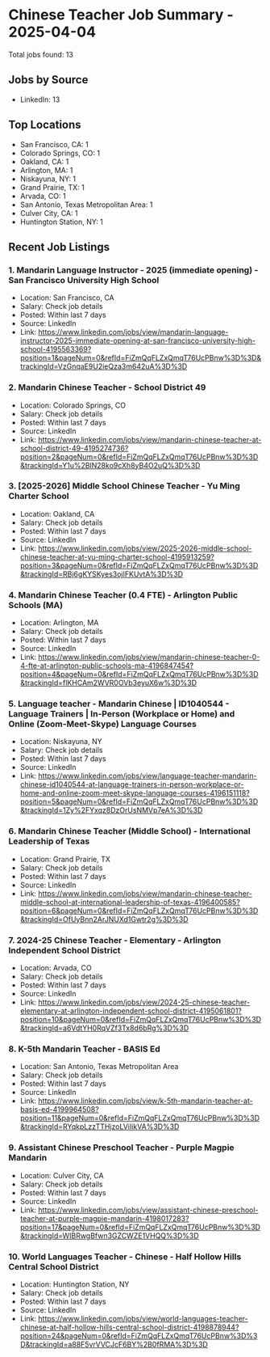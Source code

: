 # Chinese Teacher Job Summary - 2025-04-04

Total jobs found: 13

## Jobs by Source

- LinkedIn: 13

## Top Locations

- San Francisco, CA: 1
- Colorado Springs, CO: 1
- Oakland, CA: 1
- Arlington, MA: 1
- Niskayuna, NY: 1
- Grand Prairie, TX: 1
- Arvada, CO: 1
- San Antonio, Texas Metropolitan Area: 1
- Culver City, CA: 1
- Huntington Station, NY: 1

## Recent Job Listings

### 1. Mandarin Language Instructor - 2025 (immediate opening) - San Francisco University High School
- Location: San Francisco, CA
- Salary: Check job details
- Posted: Within last 7 days
- Source: LinkedIn
- Link: https://www.linkedin.com/jobs/view/mandarin-language-instructor-2025-immediate-opening-at-san-francisco-university-high-school-4195563369?position=1&pageNum=0&refId=FiZmQqFLZxQmqT76UcPBnw%3D%3D&trackingId=VzGnqaE9U2ieQza3m642uA%3D%3D

### 2. Mandarin Chinese Teacher - School District 49
- Location: Colorado Springs, CO
- Salary: Check job details
- Posted: Within last 7 days
- Source: LinkedIn
- Link: https://www.linkedin.com/jobs/view/mandarin-chinese-teacher-at-school-district-49-4195274736?position=2&pageNum=0&refId=FiZmQqFLZxQmqT76UcPBnw%3D%3D&trackingId=Y1u%2BlN28ko9cXh8yB4O2uQ%3D%3D

### 3. [2025-2026] Middle School Chinese Teacher - Yu Ming Charter School
- Location: Oakland, CA
- Salary: Check job details
- Posted: Within last 7 days
- Source: LinkedIn
- Link: https://www.linkedin.com/jobs/view/2025-2026-middle-school-chinese-teacher-at-yu-ming-charter-school-4195913259?position=3&pageNum=0&refId=FiZmQqFLZxQmqT76UcPBnw%3D%3D&trackingId=RBj6gKYSKyes3ojIFKUvtA%3D%3D

### 4. Mandarin Chinese Teacher (0.4 FTE) - Arlington Public Schools (MA)
- Location: Arlington, MA
- Salary: Check job details
- Posted: Within last 7 days
- Source: LinkedIn
- Link: https://www.linkedin.com/jobs/view/mandarin-chinese-teacher-0-4-fte-at-arlington-public-schools-ma-4196847454?position=4&pageNum=0&refId=FiZmQqFLZxQmqT76UcPBnw%3D%3D&trackingId=flKHCAm2WVR0OVb3eyuX6w%3D%3D

### 5. Language teacher - Mandarin Chinese | ID1040544 - Language Trainers | In-Person (Workplace or Home) and Online (Zoom-Meet-Skype) Language Courses
- Location: Niskayuna, NY
- Salary: Check job details
- Posted: Within last 7 days
- Source: LinkedIn
- Link: https://www.linkedin.com/jobs/view/language-teacher-mandarin-chinese-id1040544-at-language-trainers-in-person-workplace-or-home-and-online-zoom-meet-skype-language-courses-4196151118?position=5&pageNum=0&refId=FiZmQqFLZxQmqT76UcPBnw%3D%3D&trackingId=1Zy%2FYxqz8DzOrUsNMVp7eA%3D%3D

### 6. Mandarin Chinese Teacher (Middle School) - International Leadership of Texas
- Location: Grand Prairie, TX
- Salary: Check job details
- Posted: Within last 7 days
- Source: LinkedIn
- Link: https://www.linkedin.com/jobs/view/mandarin-chinese-teacher-middle-school-at-international-leadership-of-texas-4196400585?position=6&pageNum=0&refId=FiZmQqFLZxQmqT76UcPBnw%3D%3D&trackingId=OfUyBnn2ArJNUXd1Gwtr2g%3D%3D

### 7. 2024-25 Chinese Teacher - Elementary - Arlington Independent School District
- Location: Arvada, CO
- Salary: Check job details
- Posted: Within last 7 days
- Source: LinkedIn
- Link: https://www.linkedin.com/jobs/view/2024-25-chinese-teacher-elementary-at-arlington-independent-school-district-4195061801?position=10&pageNum=0&refId=FiZmQqFLZxQmqT76UcPBnw%3D%3D&trackingId=a6VdtYH0RqVZf3Tx8d6bRg%3D%3D

### 8. K-5th Mandarin Teacher - BASIS Ed
- Location: San Antonio, Texas Metropolitan Area
- Salary: Check job details
- Posted: Within last 7 days
- Source: LinkedIn
- Link: https://www.linkedin.com/jobs/view/k-5th-mandarin-teacher-at-basis-ed-4199964508?position=11&pageNum=0&refId=FiZmQqFLZxQmqT76UcPBnw%3D%3D&trackingId=RYqkpLzzTTHjzoLViIikVA%3D%3D

### 9. Assistant Chinese Preschool Teacher - Purple Magpie Mandarin
- Location: Culver City, CA
- Salary: Check job details
- Posted: Within last 7 days
- Source: LinkedIn
- Link: https://www.linkedin.com/jobs/view/assistant-chinese-preschool-teacher-at-purple-magpie-mandarin-4198017283?position=17&pageNum=0&refId=FiZmQqFLZxQmqT76UcPBnw%3D%3D&trackingId=WIBRwgBfwn3GZCWZE1VHQQ%3D%3D

### 10. World Languages Teacher - Chinese - Half Hollow Hills Central School District
- Location: Huntington Station, NY
- Salary: Check job details
- Posted: Within last 7 days
- Source: LinkedIn
- Link: https://www.linkedin.com/jobs/view/world-languages-teacher-chinese-at-half-hollow-hills-central-school-district-4198878944?position=24&pageNum=0&refId=FiZmQqFLZxQmqT76UcPBnw%3D%3D&trackingId=a88F5vrVVCJcF6BY%2B0fRMA%3D%3D

